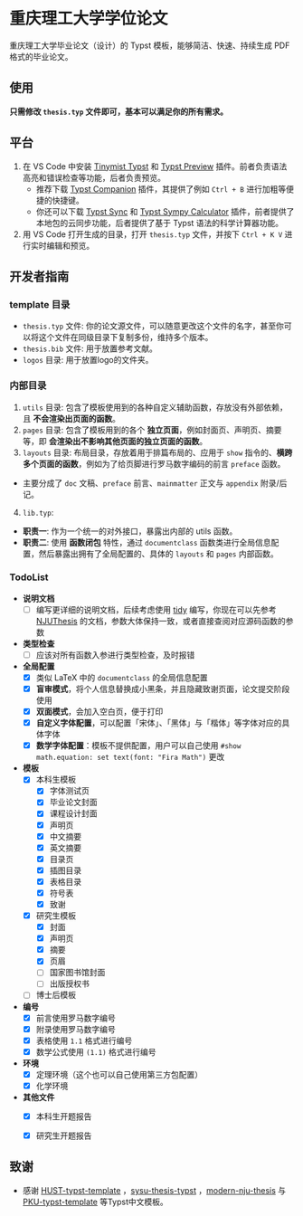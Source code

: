 # 重庆理工大学学位论文 

重庆理工大学毕业论文（设计）的 Typst 模板，能够简洁、快速、持续生成 PDF 格式的毕业论文。

## 使用

**只需修改 `thesis.typ` 文件即可，基本可以满足你的所有需求。**

## 平台

1. 在 VS Code 中安装 [Tinymist Typst](https://marketplace.visualstudio.com/items?itemName=myriad-dreamin.tinymist) 和 [Typst Preview](https://marketplace.visualstudio.com/items?itemName=mgt19937.typst-preview) 插件。前者负责语法高亮和错误检查等功能，后者负责预览。
    - 推荐下载 [Typst Companion](https://marketplace.visualstudio.com/items?itemName=CalebFiggers.typst-companion) 插件，其提供了例如 `Ctrl + B` 进行加粗等便捷的快捷键。
    - 你还可以下载 [Typst Sync](https://marketplace.visualstudio.com/items?itemName=OrangeX4.vscode-typst-sync) 和 [Typst Sympy Calculator](https://marketplace.visualstudio.com/items?itemName=OrangeX4.vscode-typst-sympy-calculator) 插件，前者提供了本地包的云同步功能，后者提供了基于 Typst 语法的科学计算器功能。
3. 用 VS Code 打开生成的目录，打开 `thesis.typ` 文件，并按下 `Ctrl + K V` 进行实时编辑和预览。


## 开发者指南

### template 目录

- `thesis.typ` 文件: 你的论文源文件，可以随意更改这个文件的名字，甚至你可以将这个文件在同级目录下复制多份，维持多个版本。
- `thesis.bib` 文件: 用于放置参考文献。
- `logos` 目录: 用于放置logo的文件夹。


### 内部目录

1. `utils` 目录: 包含了模板使用到的各种自定义辅助函数，存放没有外部依赖，且 **不会渲染出页面的函数**。
2. `pages` 目录: 包含了模板用到的各个 **独立页面**，例如封面页、声明页、摘要等，即 **会渲染出不影响其他页面的独立页面的函数**。
3. `layouts` 目录: 布局目录，存放着用于排篇布局的、应用于 `show` 指令的、**横跨多个页面的函数**，例如为了给页脚进行罗马数字编码的前言 `preface` 函数。
  - 主要分成了 `doc` 文稿、`preface` 前言、`mainmatter` 正文与 `appendix` 附录/后记。
4. `lib.typ`:
  - **职责一**: 作为一个统一的对外接口，暴露出内部的 utils 函数。
  - **职责二**: 使用 **函数闭包** 特性，通过 `documentclass` 函数类进行全局信息配置，然后暴露出拥有了全局配置的、具体的 `layouts` 和 `pages` 内部函数。

### TodoList

- **说明文档**
  - [ ] 编写更详细的说明文档，后续考虑使用 [tidy](https://github.com/typst/packages/tree/main/packages/preview/tidy/0.1.0) 编写，你现在可以先参考 [NJUThesis](https://mirror-hk.koddos.net/CTAN/macros/unicodetex/latex/njuthesis/njuthesis.pdf) 的文档，参数大体保持一致，或者直接查阅对应源码函数的参数
- **类型检查**
  - [ ] 应该对所有函数入参进行类型检查，及时报错
- **全局配置**
  - [x] 类似 LaTeX 中的 `documentclass` 的全局信息配置
  - [x] **盲审模式**，将个人信息替换成小黑条，并且隐藏致谢页面，论文提交阶段使用 
  - [x] **双面模式**，会加入空白页，便于打印
  - [x] **自定义字体配置**，可以配置「宋体」、「黑体」与「楷体」等字体对应的具体字体
  - [x] **数学字体配置**：模板不提供配置，用户可以自己使用 `#show math.equation: set text(font: "Fira Math")` 更改
- **模板**
  - [x] 本科生模板
    - [x] 字体测试页
    - [x] 毕业论文封面
    - [x] 课程设计封面
    - [x] 声明页
    - [x] 中文摘要
    - [x] 英文摘要
    - [x] 目录页
    - [x] 插图目录
    - [x] 表格目录
    - [x] 符号表
    - [x] 致谢
  - [x] 研究生模板
    - [x] 封面 
    - [x] 声明页 
    - [x] 摘要
    - [x] 页眉 
    - [ ] 国家图书馆封面
    - [ ] 出版授权书
  - [ ] 博士后模板
- **编号**
  - [x] 前言使用罗马数字编号
  - [x] 附录使用罗马数字编号
  - [x] 表格使用 `1.1` 格式进行编号
  - [x] 数学公式使用 `(1.1)` 格式进行编号
- **环境**
  - [x] 定理环境（这个也可以自己使用第三方包配置）
  - [x] 化学环境
- **其他文件**
  - [x] 本科生开题报告
  - [x] 研究生开题报告


## 致谢

- 感谢 [HUST-typst-template](https://github.com/werifu/HUST-typst-template) ，[sysu-thesis-typst](https://github.com/howardlau1999/sysu-thesis-typst)  ，[modern-nju-thesis](https://github.com/nju-lug/modern-nju-thesis) 与 [PKU-typst-template](https://github.com/pku-typst) 等Typst中文模板。
